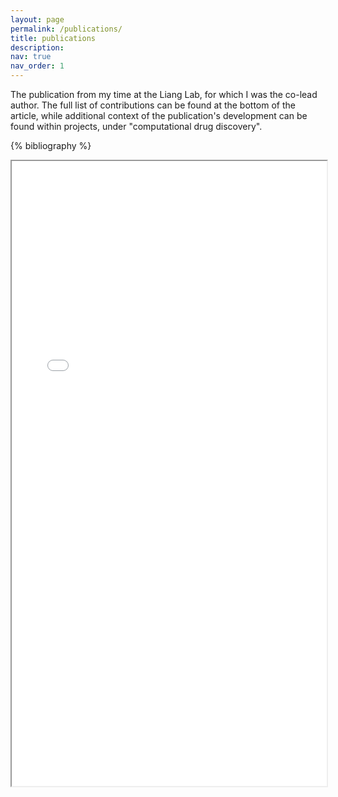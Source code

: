 ```yaml
---
layout: page
permalink: /publications/
title: publications
description: 
nav: true
nav_order: 1
---
```

The publication from my time at the Liang Lab, for which I was the co-lead author. The full list of contributions can be found at the bottom of the article, while additional context of the publication's development can be found within projects, under "computational drug discovery".

<!-- _pages/publications.md -->

<!-- Bibsearch Feature -->

<div class="publications">

{% bibliography %}

</div>

<iframe src="../assets/pdf/insilicoarticle.pdf" width="100%" height="1000px"></iframe>